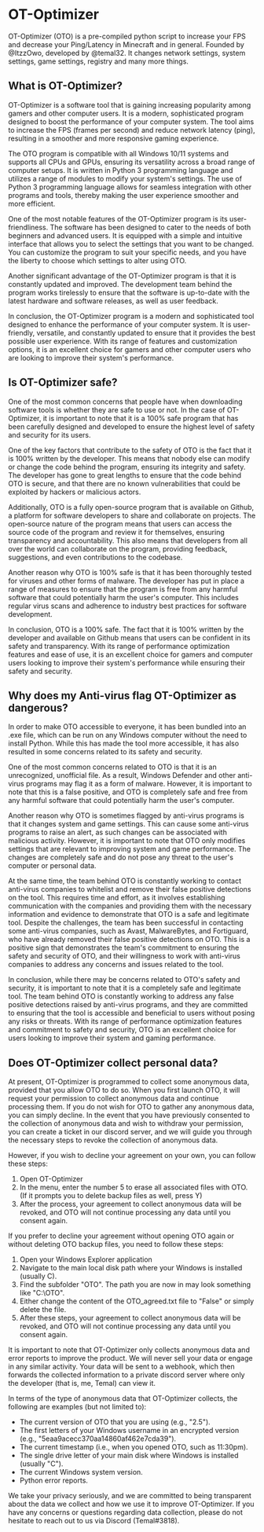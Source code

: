 # OT-Optimizer
OT-Optimizer (OTO) is a pre-compiled python script to increase your FPS and decrease your Ping/Latency in Minecraft and in general. Founded by @ItzzOwo, developed by @temal32.
It changes network settings, system settings, game settings, registry and many more things.

<h2>What is OT-Optimizer?</h2>
<p>OT-Optimizer is a software tool that is gaining increasing popularity among gamers and other computer users. It is a modern, sophisticated program designed to boost the performance of your computer system. The tool aims to increase the FPS (frames per second) and reduce network latency (ping), resulting in a smoother and more responsive gaming experience.

The OTO program is compatible with all Windows 10/11 systems and supports all CPUs and GPUs, ensuring its versatility across a broad range of computer setups. It is written in Python 3 programming language and utilizes a range of modules to modify your system's settings. The use of Python 3 programming language allows for seamless integration with other programs and tools, thereby making the user experience smoother and more efficient.

One of the most notable features of the OT-Optimizer program is its user-friendliness. The software has been designed to cater to the needs of both beginners and advanced users. It is equipped with a simple and intuitive interface that allows you to select the settings that you want to be changed. You can customize the program to suit your specific needs, and you have the liberty to choose which settings to alter using OTO.

Another significant advantage of the OT-Optimizer program is that it is constantly updated and improved. The development team behind the program works tirelessly to ensure that the software is up-to-date with the latest hardware and software releases, as well as user feedback.

In conclusion, the OT-Optimizer program is a modern and sophisticated tool designed to enhance the performance of your computer system. It is user-friendly, versatile, and constantly updated to ensure that it provides the best possible user experience. With its range of features and customization options, it is an excellent choice for gamers and other computer users who are looking to improve their system's performance.</p>
<h2>Is OT-Optimizer safe?</h2>
<p>One of the most common concerns that people have when downloading software tools is whether they are safe to use or not. In the case of OT-Optimizer, it is important to note that it is a 100% safe program that has been carefully designed and developed to ensure the highest level of safety and security for its users.

One of the key factors that contribute to the safety of OTO is the fact that it is 100% written by the developer. This means that nobody else can modify or change the code behind the program, ensuring its integrity and safety. The developer has gone to great lengths to ensure that the code behind OTO is secure, and that there are no known vulnerabilities that could be exploited by hackers or malicious actors.

Additionally, OTO is a fully open-source program that is available on Github, a platform for software developers to share and collaborate on projects. The open-source nature of the program means that users can access the source code of the program and review it for themselves, ensuring transparency and accountability. This also means that developers from all over the world can collaborate on the program, providing feedback, suggestions, and even contributions to the codebase.

Another reason why OTO is 100% safe is that it has been thoroughly tested for viruses and other forms of malware. The developer has put in place a range of measures to ensure that the program is free from any harmful software that could potentially harm the user's computer. This includes regular virus scans and adherence to industry best practices for software development.

In conclusion, OTO is a 100% safe. The fact that it is 100% written by the developer and available on Github means that users can be confident in its safety and transparency. With its range of performance optimization features and ease of use, it is an excellent choice for gamers and computer users looking to improve their system's performance while ensuring their safety and security.</p>
<h2>Why does my Anti-virus flag OT-Optimizer as dangerous?</h2>
<p>In order to make OTO accessible to everyone, it has been bundled into an .exe file, which can be run on any Windows computer without the need to install Python. While this has made the tool more accessible, it has also resulted in some concerns related to its safety and security.

One of the most common concerns related to OTO is that it is an unrecognized, unofficial file. As a result, Windows Defender and other anti-virus programs may flag it as a form of malware. However, it is important to note that this is a false positive, and OTO is completely safe and free from any harmful software that could potentially harm the user's computer.

Another reason why OTO is sometimes flagged by anti-virus programs is that it changes system and game settings. This can cause some anti-virus programs to raise an alert, as such changes can be associated with malicious activity. However, it is important to note that OTO only modifies settings that are relevant to improving system and game performance. The changes are completely safe and do not pose any threat to the user's computer or personal data.

At the same time, the team behind OTO is constantly working to contact anti-virus companies to whitelist and remove their false positive detections on the tool. This requires time and effort, as it involves establishing communication with the companies and providing them with the necessary information and evidence to demonstrate that OTO is a safe and legitimate tool.
Despite the challenges, the team has been successful in contacting some anti-virus companies, such as Avast, MalwareBytes, and Fortiguard, who have already removed their false positive detections on OTO. This is a positive sign that demonstrates the team's commitment to ensuring the safety and security of OTO, and their willingness to work with anti-virus companies to address any concerns and issues related to the tool.

In conclusion, while there may be concerns related to OTO's safety and security, it is important to note that it is a completely safe and legitimate tool. The team behind OTO is constantly working to address any false positive detections raised by anti-virus programs, and they are committed to ensuring that the tool is accessible and beneficial to users without posing any risks or threats. With its range of performance optimization features and commitment to safety and security, OTO is an excellent choice for users looking to improve their system and gaming performance.</p>
<h2>Does OT-Optimizer collect personal data?</h2>
<p>At present, OT-Optimizer is programmed to collect some anonymous data, provided that you allow OTO to do so. When you first launch OTO, it will request your permission to collect anonymous data and continue processing them. If you do not wish for OTO to gather any anonymous data, you can simply decline. In the event that you have previously consented to the collection of anonymous data and wish to withdraw your permission, you can create a ticket in our discord server, and we will guide you through the necessary steps to revoke the collection of anonymous data.

However, if you wish to decline your agreement on your own, you can follow these steps:

1. Open OT-Optimizer
2. In the menu, enter the number 5 to erase all associated files with OTO. (If it prompts you to delete backup files as well, press Y)
3. After the process, your agreement to collect anonymous data will be revoked, and OTO will not continue processing any data until you consent again.

If you prefer to decline your agreement without opening OTO again or without deleting OTO backup files, you need to follow these steps:

1. Open your Windows Explorer application
2. Navigate to the main local disk path where your Windows is installed (usually C).
3. Find the subfolder "OTO". The path you are now in may look something like "C:\OTO".
4. Either change the content of the OTO_agreed.txt file to "False" or simply delete the file.
5. After these steps, your agreement to collect anonymous data will be revoked, and OTO will not continue processing any data until you consent again.

It is important to note that OT-Optimizer only collects anonymous data and error reports to improve the product. We will never sell your data or engage in any similar activity. Your data will be sent to a webhook, which then forwards the collected information to a private discord server where only the developer (that is, me, Temal) can view it.

In terms of the type of anonymous data that OT-Optimizer collects, the following are examples (but not limited to):

- The current version of OTO that you are using (e.g., "2.5").
- The first letters of your Windows username in an encrypted version (e.g., "5eaa9acecc370aa14860af462e7cda39").
- The current timestamp (i.e., when you opened OTO, such as 11:30pm).
- The single drive letter of your main disk where Windows is installed (usually "C").
- The current Windows system version.
- Python error reports.

We take your privacy seriously, and we are committed to being transparent about the data we collect and how we use it to improve OT-Optimizer. If you have any concerns or questions regarding data collection, please do not hesitate to reach out to us via Discord (Temal#3818).</p>
